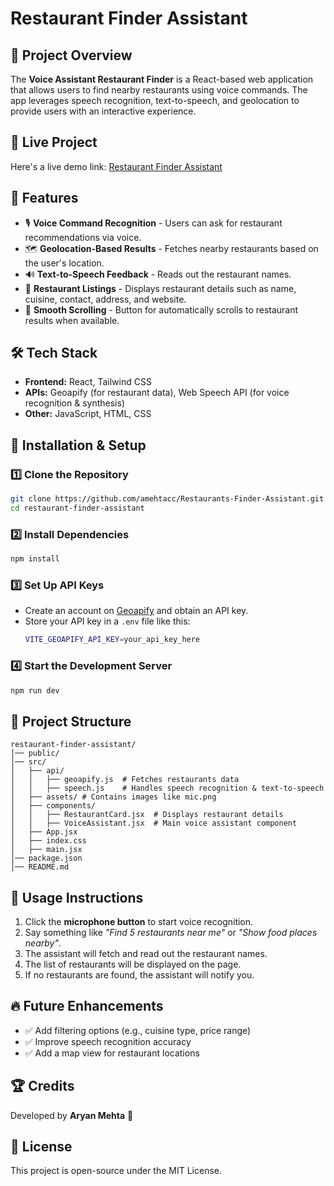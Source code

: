 # Restaurant Finder Assistant

## 📌 Project Overview

The **Voice Assistant Restaurant Finder** is a React-based web application that allows users to find nearby restaurants using voice commands. The app leverages speech recognition, text-to-speech, and geolocation to provide users with an interactive experience.

## 🚀 Live Project

Here's a live demo link: [Restaurant Finder Assistant](https://restaurants-finder-assistant.netlify.app/)

## 🎯 Features

- 🎙️ **Voice Command Recognition** - Users can ask for restaurant recommendations via voice.
- 🗺️ **Geolocation-Based Results** - Fetches nearby restaurants based on the user's location.
- 🔊 **Text-to-Speech Feedback** - Reads out the restaurant names.
- 📍 **Restaurant Listings** - Displays restaurant details such as name, cuisine, contact, address, and website.
- 🔄 **Smooth Scrolling** - Button for automatically scrolls to restaurant results when available.

## 🛠️ Tech Stack

- **Frontend:** React, Tailwind CSS
- **APIs:** Geoapify (for restaurant data), Web Speech API (for voice recognition & synthesis)
- **Other:** JavaScript, HTML, CSS

## 🚀 Installation & Setup

### 1️⃣ Clone the Repository

```bash
git clone https://github.com/amehtacc/Restaurants-Finder-Assistant.git
cd restaurant-finder-assistant
```

### 2️⃣ Install Dependencies

```bash
npm install
```

### 3️⃣ Set Up API Keys

- Create an account on [Geoapify](https://www.geoapify.com/) and obtain an API key.
- Store your API key in a `.env` file like this:
  ```bash
  VITE_GEOAPIFY_API_KEY=your_api_key_here
  ```

### 4️⃣ Start the Development Server

```bash
npm run dev
```

## 📂 Project Structure

```
restaurant-finder-assistant/
│── public/
│── src/
│   ├── api/
│   │   ├── geoapify.js  # Fetches restaurants data
│   │   ├── speech.js    # Handles speech recognition & text-to-speech
│   ├── assets/ # Contains images like mic.png
│   ├── components/
│   │   ├── RestaurantCard.jsx  # Displays restaurant details
│   │   ├── VoiceAssistant.jsx  # Main voice assistant component
│   ├── App.jsx
│   ├── index.css
│   ├── main.jsx
│── package.json
│── README.md
```

## 📝 Usage Instructions

1. Click the **microphone button** to start voice recognition.
2. Say something like *"Find 5 restaurants near me"* or *"Show food places nearby"*.
3. The assistant will fetch and read out the restaurant names.
4. The list of restaurants will be displayed on the page.
5. If no restaurants are found, the assistant will notify you.

## 🔥 Future Enhancements

- ✅ Add filtering options (e.g., cuisine type, price range)
- ✅ Improve speech recognition accuracy
- ✅ Add a map view for restaurant locations

## 🏆 Credits

Developed by **Aryan Mehta** 🚀

## 📜 License

This project is open-source under the MIT License.

